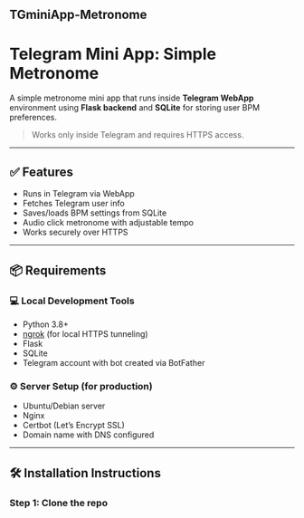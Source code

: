 ## TGminiApp-Metronome
# Telegram Mini App: Simple Metronome

A simple metronome mini app that runs inside **Telegram WebApp** environment using **Flask backend** and **SQLite** for storing user BPM preferences.

> Works only inside Telegram and requires HTTPS access.

---

## ✅ Features

- Runs in Telegram via WebApp
- Fetches Telegram user info
- Saves/loads BPM settings from SQLite
- Audio click metronome with adjustable tempo
- Works securely over HTTPS

---

## 📦 Requirements

### 💻 Local Development Tools

- Python 3.8+
- [ngrok](https://ngrok.com/ ) (for local HTTPS tunneling)
- Flask
- SQLite
- Telegram account with bot created via BotFather

### ⚙️ Server Setup (for production)

- Ubuntu/Debian server
- Nginx
- Certbot (Let’s Encrypt SSL)
- Domain name with DNS configured

---

## 🛠️ Installation Instructions

### Step 1: Clone the repo
